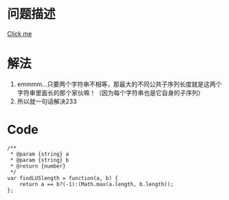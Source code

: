 # 问题描述

[Click me](https://leetcode.com/problems/longest-uncommon-subsequence-i/description/)

# 解法

1. emmmm...只要两个字符串不相等，那最大的不同公共子序列长度就是这两个字符串里面长的那个家伙嘛！（因为每个字符串也是它自身的子序列）
2. 所以就一句话解决233

# Code
```
/**
 * @param {string} a
 * @param {string} b
 * @return {number}
 */
var findLUSlength = function(a, b) {
    return a == b?(-1):(Math.max(a.length, b.length)); 
};
```
